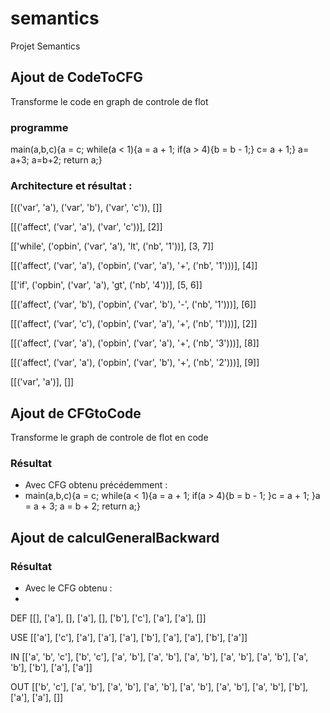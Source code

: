 # semantics
Projet Semantics

## Ajout de CodeToCFG

Transforme le code en graph de controle de flot

### programme 

main(a,b,c){a = c; while(a < 1){a = a + 1; if(a > 4){b = b - 1;} c= a + 1;} a= a+3; a=b+2; return a;}

### Architecture et résultat :

[(('var', 'a'), ('var', 'b'), ('var', 'c')), []]


[[('affect', ('var', 'a'), ('var', 'c'))], [2]]


[['while', ('opbin', ('var', 'a'), 'lt', ('nb', '1'))], [3, 7]]


[[('affect', ('var', 'a'), ('opbin', ('var', 'a'), '+', ('nb', '1')))], [4]]


[['if', ('opbin', ('var', 'a'), 'gt', ('nb', '4'))], [5, 6]]


[[('affect', ('var', 'b'), ('opbin', ('var', 'b'), '-', ('nb', '1')))], [6]]


[[('affect', ('var', 'c'), ('opbin', ('var', 'a'), '+', ('nb', '1')))], [2]]


[[('affect', ('var', 'a'), ('opbin', ('var', 'a'), '+', ('nb', '3')))], [8]]


[[('affect', ('var', 'a'), ('opbin', ('var', 'b'), '+', ('nb', '2')))], [9]]


[[('var', 'a')], []]





## Ajout de CFGtoCode

Transforme le graph de controle de flot en code

### Résultat

- Avec CFG obtenu précédemment :
- main(a,b,c){a = c; while(a < 1){a = a + 1; if(a > 4){b = b - 1; }c = a + 1; }a = a + 3; a = b + 2; return a;}

## Ajout de calculGeneralBackward

### Résultat

- Avec le CFG obtenu : 
- 
DEF
[[], ['a'], [], ['a'], [], ['b'], ['c'], ['a'], ['a'], []]


USE
[['a'], ['c'], ['a'], ['a'], ['a'], ['b'], ['a'], ['a'], ['b'], ['a']]


IN
[['a', 'b', 'c'], ['b', 'c'], ['a', 'b'], ['a', 'b'], ['a', 'b'], ['a', 'b'], ['a', 'b'], ['a', 'b'], ['b'], ['a'], ['a']]


OUT
[['b', 'c'], ['a', 'b'], ['a', 'b'], ['a', 'b'], ['a', 'b'], ['a', 'b'], ['a', 'b'], ['b'], ['a'], ['a'], []]
